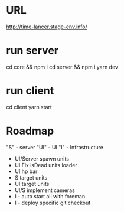 # URL 
http://time-lancer.stage-env.info/

# run server
cd core && npm i 
cd server && npm i 
yarn dev

# run client
cd client
yarn start

# Roadmap 

"S" - server
"UI" - UI
"I" - Infrastructure

- UI/Server spawn units
- UI Fix isDead units loader
- UI hp bar 
- S target units
- UI target units
- UI/S implement cameras
- I - auto start all with foreman
- I - deploy specific git checkout


